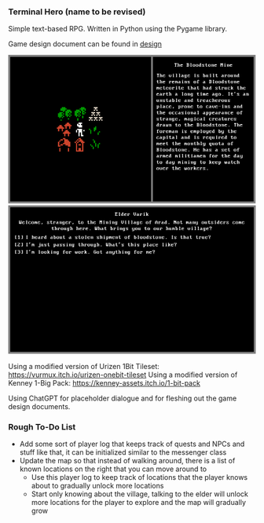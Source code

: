 ### Terminal Hero (name to be revised)
Simple text-based RPG. Written in Python using the Pygame library.

Game design document can be found in [design](design/Act%20I/)

![World.png](resources/screenshots/world.png)
![Dialogue.png](resources/screenshots/dialogue.png)

Using a modified version of Urizen 1Bit Tileset: https://vurmux.itch.io/urizen-onebit-tileset
Using a modified version of Kenney 1-Big Pack: https://kenney-assets.itch.io/1-bit-pack

Using ChatGPT for placeholder dialogue and for fleshing out the game design documents.

### Rough To-Do List
- Add some sort of player log that keeps track of quests and NPCs and stuff like that, it can be initialized similar to the messenger class
- Update the map so that instead of walking around, there is a list of known locations on the right that you can move around to
    - Use this player log to keep track of locations that the player knows about to gradually unlock more locations
    - Start only knowing about the village, talking to the elder will unlock more locations for the player to explore and the map will gradually grow
